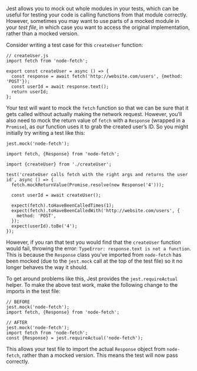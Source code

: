 Jest allows you to mock out whole modules in your tests, which can be useful for testing your code is calling functions from that module correctly. However, sometimes you may want to use parts of a mocked module in your _test file_, in which case you want to access the original implementation, rather than a mocked version.

Consider writing a test case for this `createUser` function:

    // createUser.js
    import fetch from 'node-fetch';

    export const createUser = async () => {
      const response = await fetch('http://website.com/users', {method: 'POST'});
      const userId = await response.text();
      return userId;
    };

Your test will want to mock the `fetch` function so that we can be sure that it gets called without actually making the network request. However, you’ll also need to mock the return value of `fetch` with a `Response` (wrapped in a `Promise`), as our function uses it to grab the created user’s ID. So you might initially try writing a test like this:

    jest.mock('node-fetch');

    import fetch, {Response} from 'node-fetch';

    import {createUser} from './createUser';

    test('createUser calls fetch with the right args and returns the user id', async () => {
      fetch.mockReturnValue(Promise.resolve(new Response('4')));

      const userId = await createUser();

      expect(fetch).toHaveBeenCalledTimes(1);
      expect(fetch).toHaveBeenCalledWith('http://website.com/users', {
        method: 'POST',
      });
      expect(userId).toBe('4');
    });

However, if you ran that test you would find that the `createUser` function would fail, throwing the error: `TypeError: response.text is not a function`. This is because the `Response` class you’ve imported from `node-fetch` has been mocked (due to the `jest.mock` call at the top of the test file) so it no longer behaves the way it should.

To get around problems like this, Jest provides the `jest.requireActual` helper. To make the above test work, make the following change to the imports in the test file:

    // BEFORE
    jest.mock('node-fetch');
    import fetch, {Response} from 'node-fetch';

    // AFTER
    jest.mock('node-fetch');
    import fetch from 'node-fetch';
    const {Response} = jest.requireActual('node-fetch');

This allows your test file to import the actual `Response` object from `node-fetch`, rather than a mocked version. This means the test will now pass correctly.
